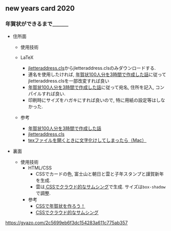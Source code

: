 ## new years card 2020

### 年賀状ができるまで＿＿＿



- 住所面

  -  使用技術
    - LaTeX
      - [jletteraddress.cls](https://github.com/ueokande/jletteraddress)からjletteraddress.clsのみダウンロードする.
      - 連名を使用したければ, [年賀状100人分を3時間で作成した話](http://okini-houkoku.hatenablog.jp/entry/2015/12/24/173358)に従ってjletteraddress.clsを一部改変すれば良い
      - [年賀状100人分を3時間で作成した話](http://okini-houkoku.hatenablog.jp/entry/2015/12/24/173358)に従って宛名, 住所を記入, コンパイルすれば良い.
      - 印刷時にサイズをハガキにすれば良いので, 特に用紙の設定等はしなかった.
      
    - 参考
      - [年賀状100人分を3時間で作成した話](http://okini-houkoku.hatenablog.jp/entry/2015/12/24/173358)
      - [jletteraddress.cls](https://github.com/ueokande/jletteraddress)
      - [texファイルを開くときに文字化けしてしまったら（Mac）](https://qiita.com/kashi1mochi/items/9a0a609532ff6b23e3de)
      




- 裏面
  - 使用技術
    - HTML/CSS
      - CSSでカードの色, 富士山と朝日と雲と子年スタンプと謹賀新年を生成.
      - 雲は[ CSSでクラウド的なサムシング](https://ohhiru.info/csscloud/)で生成. サイズは`box-shadow`で調整.
    - 参考
       - [CSSで年賀状を作ろう！](https://qiita.com/takashimelon/items/77af922bd51a04b5dfd3)
       - [ CSSでクラウド的なサムシング](https://ohhiru.info/csscloud/)





https://gyazo.com/2c5699eb6f3dc154283a611c775ab357